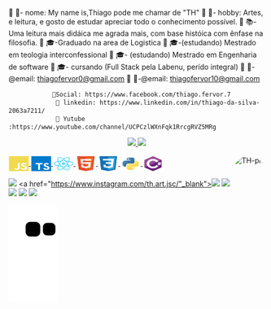 🍔 👹- nome: My name is,Thiago pode me chamar de "TH"
🍔       🤛- hobby: Artes, e leitura, e gosto de estudar apreciar todo o conhecimento possível.
🍔            📚- Uma leitura mais didáica me agrada mais, com base históica com ênfase na filosofia. 
🍔                  🎓-Graduado na area de Logistica 
🍔              🎓-(estudando) Mestrado em teologia interconfessional 
🍔           🎓- (estudando) Mestrado em Engenharia de software
🍔       🎓- cursando (Full Stack pela Labenu, perído integral)
🍔    📧-@email: thiagofervor0@gmail.com 
🍔 📧-@email: thiagofervor10@gmail.com
                
                🐧Social: https://www.facebook.com/thiago.fervor.7
                 🐧 linkedin: https://www.linkedin.com/in/thiago-da-silva-2063a7211/
                 🐧 Yutube :https://www.youtube.com/channel/UCPCzlWXnFqk1RrcgRVZ5MRg
                 


<div align="center">
  <a href="https://github.com/thart10">
  <img height="180em" src="https://github-readme-stats.vercel.app/api?username=Thart10&show_icons=true&theme=aura&include_all_commits=true&count_private=true"/>
  <img height="180em" src="https://github-readme-stats.vercel.app/api/top-langs/?username=Thart10&layout=compact&langs_count=7&theme=dark"/>
</div>

<div style="display: inline_block"><br>
  <img align="center" alt="TH-Js" height="30" width="40" src="https://raw.githubusercontent.com/devicons/devicon/master/icons/javascript/javascript-plain.svg">
  <img align="center" alt="TH-Ts" height="30" width="40" src="https://raw.githubusercontent.com/devicons/devicon/master/icons/typescript/typescript-plain.svg">
  <img align="center" alt="TH-React" height="30" width="40" src="https://raw.githubusercontent.com/devicons/devicon/master/icons/react/react-original.svg">
  <img align="center" alt="TH-HTML" height="30" width="40" src="https://raw.githubusercontent.com/devicons/devicon/master/icons/html5/html5-original.svg">
  <img align="center" alt="TH-CSS" height="30" width="40" src="https://raw.githubusercontent.com/devicons/devicon/master/icons/css3/css3-original.svg">
  <img align="center" alt="TH-Python" height="30" width="40" src="https://raw.githubusercontent.com/devicons/devicon/master/icons/python/python-original.svg">
  <img align="center" alt="TH-Csharp" height="30" width="40" src="https://raw.githubusercontent.com/devicons/devicon/master/icons/csharp/csharp-original.svg">
  <img align="right" alt="TH-pic" height="150" style="border-radius:50px;" src="https://media.discordapp.net/attachments/639956127056134178/890373478988013628/Publicacoes_Instagram_1_1.png?width=676&height=676">
</div>

<div>

<a href="https://www.youtube.com/channel/UCPCzlWXnFqk1RrcgRVZ5MRg" target="_blank"><img src="https://img.shields.io/badge/YouTube-FF0000?style=for-the-badge&logo=youtube&logoColor=white" target="_blank"></a>
  <a href="https://www.instagram.com/th.art.jsc/"_blank"><img src="https://img.shields.io/badge/-Instagram-%23E4405F?style=for-the-badge&logo=instagram&logoColor=white" target="_blank"></a>
 	<a href="https://www.twitch.tv/rafaballerinii" target="_blank"><img src="https://img.shields.io/badge/Twitch-9146FF?style=for-the-badge&logo=twitch&logoColor=white" target="_blank"></a>
 <a href="https://discord.gg/wagxzStdcR" target="_blank"><img src="https://img.shields.io/badge/Discord-7289DA?style=for-the-badge&logo=discord&logoColor=white" target="_blank"></a> 
  <a href = "mailto:contatorafaballerini@gmail.com"><img src="https://img.shields.io/badge/-Gmail-%23333?style=for-the-badge&logo=gmail&logoColor=white" target="_blank"></a>
  <a href="https://www.linkedin.com/in/rafaella-ballerini-45875016a" target="_blank"><img src="https://img.shields.io/badge/-LinkedIn-%230077B5?style=for-the-badge&logo=linkedin&logoColor=white" target="_blank"></a> 
 
  ![Snake animation](https://github.com/rafaballerini/rafaballerini/blob/output/github-contribution-grid-snake.svg)
 

</div>
